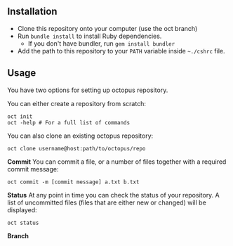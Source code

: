 ## Installation
- Clone this repository onto your computer (use the oct branch)
- Run `bundle install` to install Ruby dependencies.
  - If you don't have bundler, run `gem install bundler`
- Add the path to this repository to your `PATH` variable inside `~./cshrc` file.
  
## Usage
  You have two options for setting up octopus repository.

  You can either create a repository from scratch:
  ```
  oct init
  oct -help # For a full list of commands
  ```
  
  You can also clone an existing octopus repository:
  ```
  oct clone username@host:path/to/octopus/repo
  ```
  
  **Commit**
  You can commit a file, or a number of files together with a required commit message:
  ```
  oct commit -m [commit message] a.txt b.txt
  ```
  
  **Status**
  At any point in time you can check the status of your repository. 
  A list of uncommitted files (files that are either new or changed) will be displayed:
  ```
  oct status
  ```
  
  **Branch**
  

